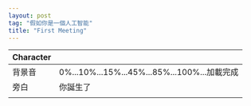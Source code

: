 ```yaml
---
layout: post
tag: "假如你是一個人工智能"
title: "First Meeting"
---
```


|Character||
|:-|:-|
|背景音|0%...10%...15%...45%...85%...100%...加載完成|
|旁白|你誕生了|
|||
